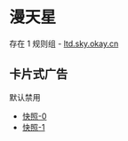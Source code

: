 # 漫天星

存在 1 规则组 - [ltd.sky.okay.cn](/src/apps/ltd.sky.okay.cn.ts)

## 卡片式广告

默认禁用

- [快照-0](https://i.gkd.li/import/13625479)
- [快照-1](https://i.gkd.li/import/13759331)
